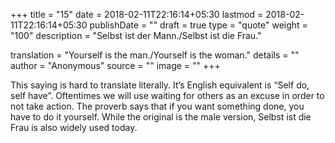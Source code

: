 +++
title        = "15"
date         = 2018-02-11T22:16:14+05:30
lastmod      = 2018-02-11T22:16:14+05:30
publishDate  = ""
draft        = true
type         = "quote"
weight       = "100"
description  = "Selbst ist der Mann./Selbst ist die Frau."

translation  = "Yourself is the man./Yourself is the woman."
details      = ""
author       = "Anonymous"
source       = ""
image        = ""
+++

This saying is hard to translate literally. It’s English equivalent is “Self do, self have”. Oftentimes we will use waiting for others as an excuse in order to not take action. The proverb says that if you want something done, you have to do it yourself. While the original is the male version,  Selbst ist die Frau is also widely used today.

